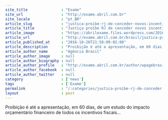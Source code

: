 ```yaml
---
site_title               : "Exame"
site_url                 : "http://exame.abril.com.br"
site_locale              : "pt_BR"
article_slug             : "justica-proibe-rj-de-conceder-novos-incentivos-fiscais"
article_title            : "Justiça proíbe RJ de conceder novos incentivos fiscais"
article_image            : "https://abrilexame.files.wordpress.com/2016/10/size_960_16_9_dinheiro9.jpg?quality=70&strip=all&w=960"
article_url              : "http://exame.abril.com.br/brasil/justica-proibe-rj-de-conceder-novos-incentivos-fiscais/"
article_published_at     : "2016-10-26T21:50:09-02:00"
article_description      : "Proibição é até a apresentação, em 60 dias, de um estudo do impacto orçamentário financeiro de todos os incentivos fiscais..."
article_author_name      : "Agência Brasil"
article_author_image     : null
article_author_biography : null
article_author_profile   : "http://exame.abril.com.br/author/wpagebrasil/"
article_author_facebook  : null
article_author_twitter   : null
category                 : ['news']
tags                     : ['Exame']
permalink                : "/:categories/justica-proibe-rj-de-conceder-novos-incentivos-fiscais/"
layout                   : post
---
```


Proibição é até a apresentação, em 60 dias, de um estudo do impacto orçamentário financeiro de todos os incentivos fiscais...
